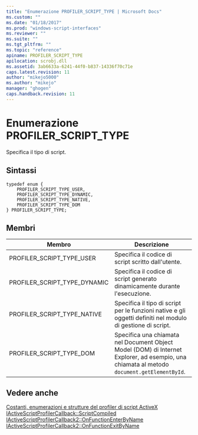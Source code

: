 ```yaml
---
title: "Enumerazione PROFILER_SCRIPT_TYPE | Microsoft Docs"
ms.custom: ""
ms.date: "01/18/2017"
ms.prod: "windows-script-interfaces"
ms.reviewer: ""
ms.suite: ""
ms.tgt_pltfrm: ""
ms.topic: "reference"
apiname: PROFILER_SCRIPT_TYPE
apilocation: scrobj.dll
ms.assetid: 3ab6633a-6241-44f0-b837-14336f70c71e
caps.latest.revision: 11
author: "mikejo5000"
ms.author: "mikejo"
manager: "ghogen"
caps.handback.revision: 11
---
```

# Enumerazione PROFILER_SCRIPT_TYPE
Specifica il tipo di script.  
  
## Sintassi  
  
```  
typedef enum {  
    PROFILER_SCRIPT_TYPE_USER,  
    PROFILER_SCRIPT_TYPE_DYNAMIC,  
    PROFILER_SCRIPT_TYPE_NATIVE,  
    PROFILER_SCRIPT_TYPE_DOM  
} PROFILER_SCRIPT_TYPE;  
```  
  
## Membri  
  
|Membro|Descrizione|  
|------------|-----------------|  
|PROFILER\_SCRIPT\_TYPE\_USER|Specifica il codice di script scritto dall'utente.|  
|PROFILER\_SCRIPT\_TYPE\_DYNAMIC|Specifica il codice di script generato dinamicamente durante l'esecuzione.|  
|PROFILER\_SCRIPT\_TYPE\_NATIVE|Specifica il tipo di script per le funzioni native e gli oggetti definiti nel modulo di gestione di script.|  
|PROFILER\_SCRIPT\_TYPE\_DOM|Specifica una chiamata nel Document Object Model \(DOM\) di Internet Explorer, ad esempio, una chiamata al metodo `document.getElementById`.|  
  
## Vedere anche  
 [Costanti, enumerazioni e strutture del profiler di script ActiveX](../../winscript/reference/active-script-profiler-constants-enumerations-and-structures.md)   
 [IActiveScriptProfilerCallback::ScriptCompiled](../../winscript/reference/iactivescriptprofilercallback-scriptcompiled.md)   
 [IActiveScriptProfilerCallback2::OnFunctionEnterByName](../../winscript/reference/iactivescriptprofilercallback2-onfunctionenterbyname.md)   
 [IActiveScriptProfilerCallback2::OnFunctionExitByName](../../winscript/reference/iactivescriptprofilercallback2-onfunctionexitbyname.md)